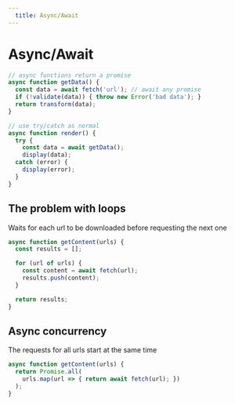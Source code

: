 ```yaml
---
  title: Async/Await
---
```

# Async/Await

```javascript
// async functions return a promise
async function getData() {
  const data = await fetch('url'); // await any promise
  if (!validate(data)) { throw new Error('bad data'); }
  return transform(data);
}

// use try/catch as normal
async function render() {
  try {
    const data = await getData();
    display(data);
  catch (error) {
    display(error);
  }
}
```

## The problem with loops

Waits for each url to be downloaded
before requesting the next one
```javascript
async function getContent(urls) {
  const results = [];

  for (url of urls) {
    const content = await fetch(url);
    results.push(content);
  }

  return results;
}
```

## Async concurrency

The requests for all urls start at the same time
```javascript
async function getContent(urls) {
  return Promise.all(
    urls.map(url => { return await fetch(url); })
  );
}
```
